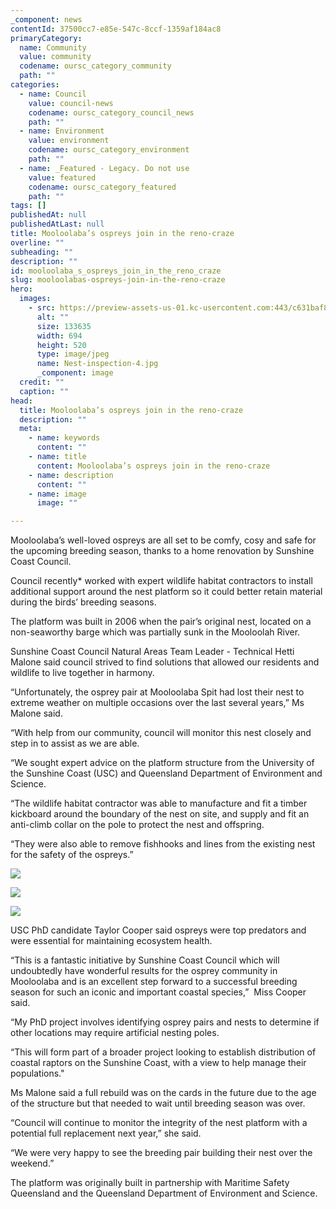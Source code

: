 ```yaml
---
_component: news
contentId: 37500cc7-e85e-547c-8ccf-1359af184ac8
primaryCategory:
  name: Community
  value: community
  codename: oursc_category_community
  path: ""
categories:
  - name: Council
    value: council-news
    codename: oursc_category_council_news
    path: ""
  - name: Environment
    value: environment
    codename: oursc_category_environment
    path: ""
  - name: _Featured - Legacy. Do not use
    value: featured
    codename: oursc_category_featured
    path: ""
tags: []
publishedAt: null
publishedAtLast: null
title: Mooloolaba’s ospreys join in the reno-craze
overline: ""
subheading: ""
description: ""
id: mooloolaba_s_ospreys_join_in_the_reno_craze
slug: mooloolabas-ospreys-join-in-the-reno-craze
hero:
  images:
    - src: https://preview-assets-us-01.kc-usercontent.com:443/c631baf8-1b46-001f-580c-d0001b68b4a8/d2c2e539-0657-43b0-aae1-7d5c51576df0/Nest-inspection-4.jpg
      alt: ""
      size: 133635
      width: 694
      height: 520
      type: image/jpeg
      name: Nest-inspection-4.jpg
      _component: image
  credit: ""
  caption: ""
head:
  title: Mooloolaba’s ospreys join in the reno-craze
  description: ""
  meta:
    - name: keywords
      content: ""
    - name: title
      content: Mooloolaba’s ospreys join in the reno-craze
    - name: description
      content: ""
    - name: image
      image: ""

---
```

Mooloolaba’s well-loved ospreys are all set to be comfy, cosy and safe for the upcoming breeding season, thanks to a home renovation by Sunshine Coast Council.

Council recently\* worked with expert wildlife habitat contractors to install additional support around the nest platform so it could better retain material during the birds’ breeding seasons.

The platform was built in 2006 when the pair’s original nest, located on a non-seaworthy barge which was partially sunk in the Mooloolah River.

Sunshine Coast Council Natural Areas Team Leader - Technical Hetti Malone said council strived to find solutions that allowed our residents and wildlife to live together in harmony.

“Unfortunately, the osprey pair at Mooloolaba Spit had lost their nest to extreme weather on multiple occasions over the last several years,” Ms Malone said.

“With help from our community, council will monitor this nest closely and step in to assist as we are able.

“We sought expert advice on the platform structure from the University of the Sunshine Coast (USC) and Queensland Department of Environment and Science.

“The wildlife habitat contractor was able to manufacture and fit a timber kickboard around the boundary of the nest on site, and supply and fit an anti-climb collar on the pole to protect the nest and offspring.

“They were also able to remove fishhooks and lines from the existing nest for the safety of the ospreys.”

![](https://preview-assets-us-01.kc-usercontent.com:443/c631baf8-1b46-001f-580c-d0001b68b4a8/b9428438-ec24-4735-b737-03c1b92b8b0a/Osprey-nest-in-Mooloolaba-768x1024.jpg)

![](https://preview-assets-us-01.kc-usercontent.com:443/c631baf8-1b46-001f-580c-d0001b68b4a8/9a293398-6d25-419a-87d6-c082346d2f4b/Nest-inspection-1-before.jpg)

![](https://preview-assets-us-01.kc-usercontent.com:443/c631baf8-1b46-001f-580c-d0001b68b4a8/ecf0b4ff-628b-4aad-990c-a9284521d54e/Nest-inspection.jpg)

USC PhD candidate Taylor Cooper said ospreys were top predators and were essential for maintaining ecosystem health.

“This is a fantastic initiative by Sunshine Coast Council which will undoubtedly have wonderful results for the osprey community in Mooloolaba and is an excellent step forward to a successful breeding season for such an iconic and important coastal species,”  Miss Cooper said.

“My PhD project involves identifying osprey pairs and nests to determine if other locations may require artificial nesting poles.

“This will form part of a broader project looking to establish distribution of coastal raptors on the Sunshine Coast, with a view to help manage their populations."

Ms Malone said a full rebuild was on the cards in the future due to the age of the structure but that needed to wait until breeding season was over.

“Council will continue to monitor the integrity of the nest platform with a potential full replacement next year,” she said.

“We were very happy to see the breeding pair building their nest over the weekend.”

The platform was originally built in partnership with Maritime Safety Queensland and the Queensland Department of Environment and Science.
